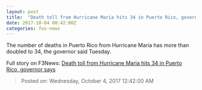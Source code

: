 ```yaml
---
layout: post
title:  "Death toll from Hurricane Maria hits 34 in Puerto Rico, governor says"
date: 2017-10-04 00:42:00Z
categories: fox-news
---
```


The number of deaths in Puerto Rico from Hurricane Maria has more than doubled to 34, the governor said Tuesday.


Full story on F3News: [Death toll from Hurricane Maria hits 34 in Puerto Rico, governor says](http://www.f3nws.com/n/dVg4pE)

> Posted on: Wednesday, October 4, 2017 12:42:00 AM
